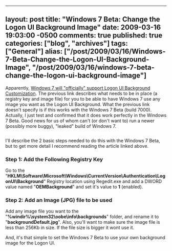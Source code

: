   ---
  layout: post
  title: "Windows 7 Beta: Change the Logon UI Background Image"
  date: 2009-03-16 19:03:00 -0500
  comments: true
  published: true
  categories: ["blog", "archives"]
  tags: ["General"]
  alias: ["/post/2009/03/16/Windows-7-Beta-Change-the-Logon-UI-Background-Image", "/post/2009/03/16/windows-7-beta-change-the-logon-ui-background-image"]
  ---
<!-- more -->
<p>Apparently, <a href="http://www.withinwindows.com/2009/03/15/windows-7-to-officially-support-logon-ui-background-customization/">Windows 7 will "officially" support Logon UI Background Customization</a>. The previous link describes what needs to be in place (a registry key and image file) for you to be able to have Windows 7 use any image you want as the Logon UI Background. What the previous link doesn't specify is if this works with the Windows 7 Beta (build 7000). Actually, I just test and confirmed that it does work perfectly in the Windows 7 Beta. Good news for us of whom can't (or don't want to) run a newer (possibly more buggy), "leaked" build of Windows 7.</p>
<p><img style="padding-left: 5px" src="/image.axd?picture=Windows7Beta_CustomLogonUIBackground.png" alt="" /></p>
<p>I'll describe the 2 basic steps needed to do this with the Windows 7 Beta, but to get more detail I recommend reading the article linked above.</p>
<h3>Step 1: Add the Following Registry Key</h3>
<p>Go to the "<strong>HKLM\Software\Microsoft\Windows\CurrentVersion\Authentication\LogonUI\Background</strong>" Registry location using Regedit.exe and add a DWORD value named "<strong>OEMBackground</strong>" and set it's value to <strong>1</strong> (enabled).</p>
<h3>Step 2: Add an Image (JPG) file to be used</h3>
<p>Add any image file you want to the "<strong>%windir%\system32\oobe\info\backgrounds</strong>" folder, and rename it to "<strong>backgroundDefault.jpg</strong>". Also, you'll want to make sure the image file is less than 256Kb in size. If the file size is bigger it wont use it.</p>
<p>And, it's that simple to set the Windows 7 Beta to use your own background image for the Logon UI.</p>
<p>&nbsp;</p>
